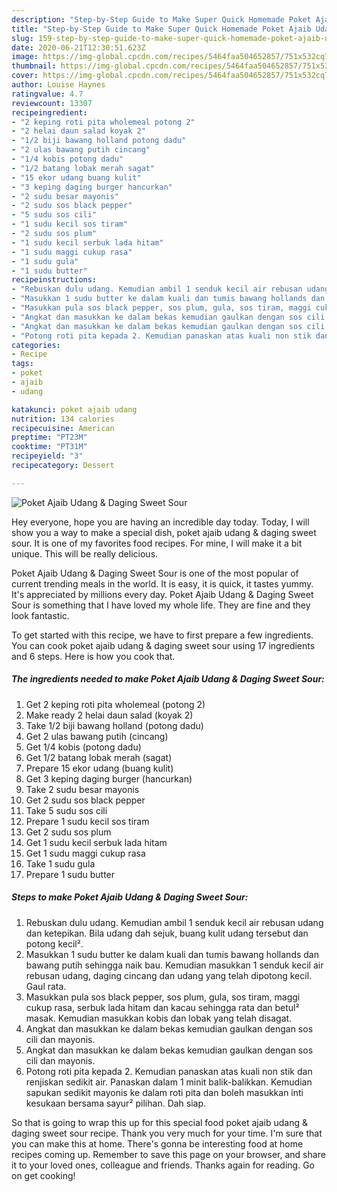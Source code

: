 ```yaml
---
description: "Step-by-Step Guide to Make Super Quick Homemade Poket Ajaib Udang &amp;amp; Daging Sweet Sour"
title: "Step-by-Step Guide to Make Super Quick Homemade Poket Ajaib Udang &amp;amp; Daging Sweet Sour"
slug: 159-step-by-step-guide-to-make-super-quick-homemade-poket-ajaib-udang-and-amp-daging-sweet-sour
date: 2020-06-21T12:30:51.623Z
image: https://img-global.cpcdn.com/recipes/5464faa504652857/751x532cq70/poket-ajaib-udang-daging-sweet-sour-resipi-foto-utama.jpg
thumbnail: https://img-global.cpcdn.com/recipes/5464faa504652857/751x532cq70/poket-ajaib-udang-daging-sweet-sour-resipi-foto-utama.jpg
cover: https://img-global.cpcdn.com/recipes/5464faa504652857/751x532cq70/poket-ajaib-udang-daging-sweet-sour-resipi-foto-utama.jpg
author: Louise Haynes
ratingvalue: 4.7
reviewcount: 13307
recipeingredient:
- "2 keping roti pita wholemeal potong 2"
- "2 helai daun salad koyak 2"
- "1/2 biji bawang holland potong dadu"
- "2 ulas bawang putih cincang"
- "1/4 kobis potong dadu"
- "1/2 batang lobak merah sagat"
- "15 ekor udang buang kulit"
- "3 keping daging burger hancurkan"
- "2 sudu besar mayonis"
- "2 sudu sos black pepper"
- "5 sudu sos cili"
- "1 sudu kecil sos tiram"
- "2 sudu sos plum"
- "1 sudu kecil serbuk lada hitam"
- "1 sudu maggi cukup rasa"
- "1 sudu gula"
- "1 sudu butter"
recipeinstructions:
- "Rebuskan dulu udang. Kemudian ambil 1 senduk kecil air rebusan udang dan ketepikan. Bila udang dah sejuk, buang kulit udang tersebut dan potong kecil²."
- "Masukkan 1 sudu butter ke dalam kuali dan tumis bawang hollands dan bawang putih sehingga naik bau. Kemudian masukkan 1 senduk kecil air rebusan udang, daging cincang dan udang yang telah dipotong kecil. Gaul rata."
- "Masukkan pula sos black pepper, sos plum, gula, sos tiram, maggi cukup rasa, serbuk lada hitam dan kacau sehingga rata dan betul² masak. Kemudian masukkan kobis dan lobak yang telah disagat."
- "Angkat dan masukkan ke dalam bekas kemudian gaulkan dengan sos cili dan mayonis."
- "Angkat dan masukkan ke dalam bekas kemudian gaulkan dengan sos cili dan mayonis."
- "Potong roti pita kepada 2. Kemudian panaskan atas kuali non stik dan renjiskan sedikit air. Panaskan dalam 1 minit balik-balikkan. Kemudian sapukan sedikit mayonis ke dalam roti pita dan boleh masukkan inti kesukaan bersama sayur² pilihan. Dah siap."
categories:
- Recipe
tags:
- poket
- ajaib
- udang

katakunci: poket ajaib udang 
nutrition: 134 calories
recipecuisine: American
preptime: "PT23M"
cooktime: "PT31M"
recipeyield: "3"
recipecategory: Dessert

---
```



![Poket Ajaib Udang &amp; Daging Sweet Sour](https://img-global.cpcdn.com/recipes/5464faa504652857/751x532cq70/poket-ajaib-udang-daging-sweet-sour-resipi-foto-utama.jpg)

Hey everyone, hope you are having an incredible day today. Today, I will show you a way to make a special dish, poket ajaib udang &amp; daging sweet sour. It is one of my favorites food recipes. For mine, I will make it a bit unique. This will be really delicious.

Poket Ajaib Udang &amp; Daging Sweet Sour is one of the most popular of current trending meals in the world. It is easy, it is quick, it tastes yummy. It's appreciated by millions every day. Poket Ajaib Udang &amp; Daging Sweet Sour is something that I have loved my whole life. They are fine and they look fantastic.




To get started with this recipe, we have to first prepare a few ingredients. You can cook poket ajaib udang &amp; daging sweet sour using 17 ingredients and 6 steps. Here is how you cook that.

<!--inarticleads1-->

##### The ingredients needed to make Poket Ajaib Udang &amp; Daging Sweet Sour:

1. Get 2 keping roti pita wholemeal (potong 2)
1. Make ready 2 helai daun salad (koyak 2)
1. Take 1/2 biji bawang holland (potong dadu)
1. Get 2 ulas bawang putih (cincang)
1. Get 1/4 kobis (potong dadu)
1. Get 1/2 batang lobak merah (sagat)
1. Prepare 15 ekor udang (buang kulit)
1. Get 3 keping daging burger (hancurkan)
1. Take 2 sudu besar mayonis
1. Get 2 sudu sos black pepper
1. Take 5 sudu sos cili
1. Prepare 1 sudu kecil sos tiram
1. Get 2 sudu sos plum
1. Get 1 sudu kecil serbuk lada hitam
1. Get 1 sudu maggi cukup rasa
1. Take 1 sudu gula
1. Prepare 1 sudu butter




<!--inarticleads2-->

##### Steps to make Poket Ajaib Udang &amp; Daging Sweet Sour:

1. Rebuskan dulu udang. Kemudian ambil 1 senduk kecil air rebusan udang dan ketepikan. Bila udang dah sejuk, buang kulit udang tersebut dan potong kecil².
1. Masukkan 1 sudu butter ke dalam kuali dan tumis bawang hollands dan bawang putih sehingga naik bau. Kemudian masukkan 1 senduk kecil air rebusan udang, daging cincang dan udang yang telah dipotong kecil. Gaul rata.
1. Masukkan pula sos black pepper, sos plum, gula, sos tiram, maggi cukup rasa, serbuk lada hitam dan kacau sehingga rata dan betul² masak. Kemudian masukkan kobis dan lobak yang telah disagat.
1. Angkat dan masukkan ke dalam bekas kemudian gaulkan dengan sos cili dan mayonis.
1. Angkat dan masukkan ke dalam bekas kemudian gaulkan dengan sos cili dan mayonis.
1. Potong roti pita kepada 2. Kemudian panaskan atas kuali non stik dan renjiskan sedikit air. Panaskan dalam 1 minit balik-balikkan. Kemudian sapukan sedikit mayonis ke dalam roti pita dan boleh masukkan inti kesukaan bersama sayur² pilihan. Dah siap.




So that is going to wrap this up for this special food poket ajaib udang &amp; daging sweet sour recipe. Thank you very much for your time. I'm sure that you can make this at home. There's gonna be interesting food at home recipes coming up. Remember to save this page on your browser, and share it to your loved ones, colleague and friends. Thanks again for reading. Go on get cooking!
